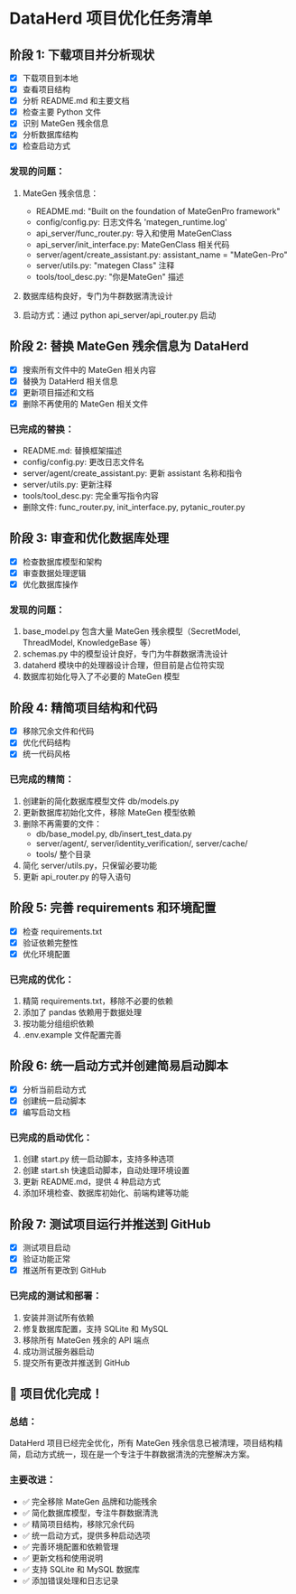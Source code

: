 # DataHerd 项目优化任务清单

## 阶段 1: 下载项目并分析现状
- [x] 下载项目到本地
- [x] 查看项目结构
- [x] 分析 README.md 和主要文档
- [x] 检查主要 Python 文件
- [x] 识别 MateGen 残余信息
- [x] 分析数据库结构
- [x] 检查启动方式

### 发现的问题：
1. MateGen 残余信息：
   - README.md: "Built on the foundation of MateGenPro framework"
   - config/config.py: 日志文件名 'mategen_runtime.log'
   - api_server/func_router.py: 导入和使用 MateGenClass
   - api_server/init_interface.py: MateGenClass 相关代码
   - server/agent/create_assistant.py: assistant_name = "MateGen-Pro"
   - server/utils.py: "mategen Class" 注释
   - tools/tool_desc.py: "你是MateGen" 描述

2. 数据库结构良好，专门为牛群数据清洗设计
3. 启动方式：通过 python api_server/api_router.py 启动

## 阶段 2: 替换 MateGen 残余信息为 DataHerd
- [x] 搜索所有文件中的 MateGen 相关内容
- [x] 替换为 DataHerd 相关信息
- [x] 更新项目描述和文档
- [x] 删除不再使用的 MateGen 相关文件

### 已完成的替换：
- README.md: 替换框架描述
- config/config.py: 更改日志文件名
- server/agent/create_assistant.py: 更新 assistant 名称和指令
- server/utils.py: 更新注释
- tools/tool_desc.py: 完全重写指令内容
- 删除文件: func_router.py, init_interface.py, pytanic_router.py

## 阶段 3: 审查和优化数据库处理
- [x] 检查数据库模型和架构
- [x] 审查数据处理逻辑
- [x] 优化数据库操作

### 发现的问题：
1. base_model.py 包含大量 MateGen 残余模型（SecretModel, ThreadModel, KnowledgeBase 等）
2. schemas.py 中的模型设计良好，专门为牛群数据清洗设计
3. dataherd 模块中的处理器设计合理，但目前是占位符实现
4. 数据库初始化导入了不必要的 MateGen 模型

## 阶段 4: 精简项目结构和代码
- [x] 移除冗余文件和代码
- [x] 优化代码结构
- [x] 统一代码风格

### 已完成的精简：
1. 创建新的简化数据库模型文件 db/models.py
2. 更新数据库初始化文件，移除 MateGen 模型依赖
3. 删除不再需要的文件：
   - db/base_model.py, db/insert_test_data.py
   - server/agent/, server/identity_verification/, server/cache/
   - tools/ 整个目录
4. 简化 server/utils.py，只保留必要功能
5. 更新 api_router.py 的导入语句

## 阶段 5: 完善 requirements 和环境配置
- [x] 检查 requirements.txt
- [x] 验证依赖完整性
- [x] 优化环境配置

### 已完成的优化：
1. 精简 requirements.txt，移除不必要的依赖
2. 添加了 pandas 依赖用于数据处理
3. 按功能分组组织依赖
4. .env.example 文件配置完善

## 阶段 6: 统一启动方式并创建简易启动脚本
- [x] 分析当前启动方式
- [x] 创建统一启动脚本
- [x] 编写启动文档

### 已完成的启动优化：
1. 创建 start.py 统一启动脚本，支持多种选项
2. 创建 start.sh 快速启动脚本，自动处理环境设置
3. 更新 README.md，提供 4 种启动方式
4. 添加环境检查、数据库初始化、前端构建等功能

## 阶段 7: 测试项目运行并推送到 GitHub
- [x] 测试项目启动
- [x] 验证功能正常
- [x] 推送所有更改到 GitHub

### 已完成的测试和部署：
1. 安装并测试所有依赖
2. 修复数据库配置，支持 SQLite 和 MySQL
3. 移除所有 MateGen 残余的 API 端点
4. 成功测试服务器启动
5. 提交所有更改并推送到 GitHub

## 🎉 项目优化完成！

### 总结：
DataHerd 项目已经完全优化，所有 MateGen 残余信息已被清理，项目结构精简，启动方式统一，现在是一个专注于牛群数据清洗的完整解决方案。

### 主要改进：
- ✅ 完全移除 MateGen 品牌和功能残余
- ✅ 简化数据库模型，专注牛群数据清洗
- ✅ 精简项目结构，移除冗余代码
- ✅ 统一启动方式，提供多种启动选项
- ✅ 完善环境配置和依赖管理
- ✅ 更新文档和使用说明
- ✅ 支持 SQLite 和 MySQL 数据库
- ✅ 添加错误处理和日志记录

